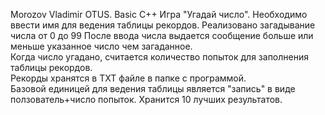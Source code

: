 Morozov Vladimir
OTUS. Basic C++
Игра "Угадай число".
Необходимо ввести имя для ведения таблицы рекордов.
Реализовано загадывание числа от 0 до 99
После ввода числа выдается сообщение больше или меньше указанное число чем загаданное.  
Когда число угадано, считается количество попыток для заполнения таблицы рекордов.  
Рекорды хранятся в ТХТ файле в папке с программой.  
Базовой единицей для ведения таблицы является "запись" в виде ползователь+число попыток. Хранится 10 лучших результатов.